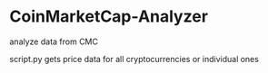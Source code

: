 # CoinMarketCap-Analyzer
analyze data from CMC

script.py gets price data for all cryptocurrencies or individual ones 
